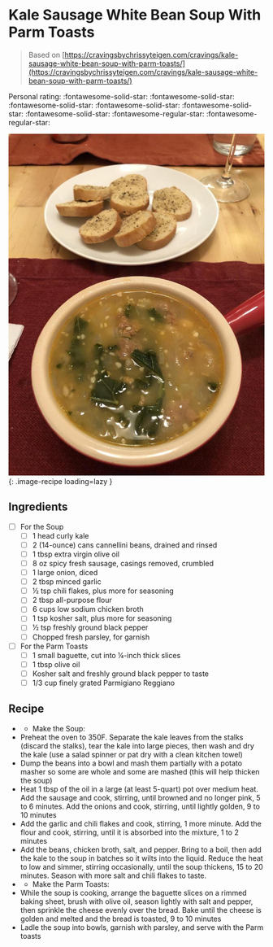 <!-- Needs Manual Review -->

# Kale Sausage White Bean Soup With Parm Toasts

> Based on [https://cravingsbychrissyteigen.com/cravings/kale-sausage-white-bean-soup-with-parm-toasts/](https://cravingsbychrissyteigen.com/cravings/kale-sausage-white-bean-soup-with-parm-toasts/)

<!-- rating=3; (User can specify rating on scale of 1-5) -->
<!-- AUTO-UserRating -->
Personal rating: :fontawesome-solid-star: :fontawesome-solid-star: :fontawesome-solid-star: :fontawesome-solid-star: :fontawesome-solid-star: :fontawesome-solid-star: :fontawesome-regular-star: :fontawesome-regular-star:
<!-- /AUTO-UserRating -->

<!-- name_image=kale_sausage_white_bean_soup_with_parm_toasts.jpeg; (User can specify image name) -->
<!-- AUTO-Image -->
![kale_sausage_white_bean_soup_with_parm_toasts.jpeg](./kale_sausage_white_bean_soup_with_parm_toasts.jpeg){: .image-recipe loading=lazy }
<!-- /AUTO-Image -->

## Ingredients

* [ ] For the Soup
    * [ ] 1 head curly kale
    * [ ] 2 (14-ounce) cans cannellini beans, drained and rinsed
    * [ ] 1 tbsp extra virgin olive oil
    * [ ] 8 oz spicy fresh sausage, casings removed, crumbled
    * [ ] 1 large onion, diced
    * [ ] 2 tbsp minced garlic
    * [ ] ½ tsp chili flakes, plus more for seasoning
    * [ ] 2 tbsp all-purpose flour
    * [ ] 6 cups low sodium chicken broth
    * [ ] 1 tsp kosher salt, plus more for seasoning
    * [ ] ½ tsp freshly ground black pepper
    * [ ] Chopped fresh parsley, for garnish
* [ ] For the Parm Toasts
    * [ ] 1 small baguette, cut into ¼-inch thick slices
    * [ ] 1 tbsp olive oil
    * [ ] Kosher salt and freshly ground black pepper to taste
    * [ ] 1/3 cup finely grated Parmigiano Reggiano

## Recipe

* - Make the Soup:
* Preheat the oven to 350F. Separate the kale leaves from the stalks (discard the stalks), tear the kale into large pieces, then wash and dry the kale (use a salad spinner or pat dry with a clean kitchen towel)
* Dump the beans into a bowl and mash them partially with a potato masher so some are whole and some are mashed (this will help thicken the soup)
* Heat 1 tbsp of the oil in a large (at least 5-quart) pot over medium heat. Add the sausage and cook, stirring, until browned and no longer pink, 5 to 6 minutes. Add the onions and cook, stirring, until lightly golden, 9 to 10 minutes
* Add the garlic and chili flakes and cook, stirring, 1 more minute. Add the flour and cook, stirring, until it is absorbed into the mixture, 1 to 2 minutes
* Add the beans, chicken broth, salt, and pepper. Bring to a boil, then add the kale to the soup in batches so it wilts into the liquid. Reduce the heat to low and simmer, stirring occasionally, until the soup thickens, 15 to 20 minutes. Season with more salt and chili flakes to taste.
* - Make the Parm Toasts:
* While the soup is cooking, arrange the baguette slices on a rimmed baking sheet, brush with olive oil, season lightly with salt and pepper, then sprinkle the cheese evenly over the bread. Bake until the cheese is golden and melted and the bread is toasted, 9 to 10 minutes
* Ladle the soup into bowls, garnish with parsley, and serve with the Parm toasts
